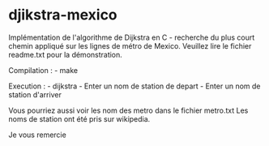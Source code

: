 # djikstra-mexico
Implémentation de l'algorithme de Dijkstra en C - recherche du plus court chemin appliqué sur les lignes de métro de Mexico. Veuillez lire le fichier readme.txt pour la démonstration.

Compilation :
	- make

Execution :
	- dijkstra
	- Enter un nom de station de depart 
	- Enter un nom de station d'arriver

Vous pourriez aussi voir les nom des metro dans le fichier metro.txt
Les noms de station ont été pris sur wikipedia.

Je vous remercie
